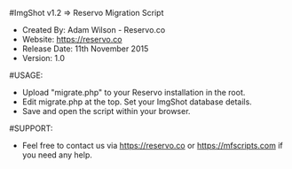 #ImgShot v1.2 => Reservo Migration Script

* Created By: Adam Wilson - Reservo.co
* Website: https://reservo.co
* Release Date: 11th November 2015
* Version: 1.0

#USAGE:

* Upload "migrate.php" to your Reservo installation in the root.
* Edit migrate.php at the top. Set your ImgShot database details.
* Save and open the script within your browser.


#SUPPORT:

* Feel free to contact us via https://reservo.co or https://mfscripts.com if you need any help.